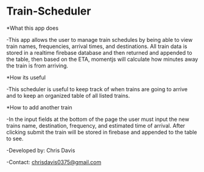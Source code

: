 # Train-Scheduler

*What this app does

-This app allows the user to manage train schedules by being able to view train names, frequencies, arrival times, and destinations. All train data is stored in a realtime firebase database and then returned and appended to the table, then based on the ETA, momentjs will calculate how minutes away the train is from arriving.

*How its useful

-This scheduler is useful to keep track of when trains are going to arrive and to keep an organized table of all listed trains.

*How to add another train

-In the input fields at the bottom of the page the user must input the new trains name, destination, frequency, and estimated time of arrival. After clicking submit the train will be stored in firebase and appended to the table to see.

-Developed by: Chris Davis

-Contact: chrisdavis0375@gmail.com
